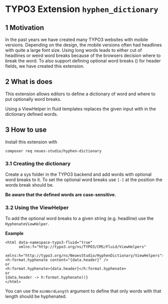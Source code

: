 # TYPO3 Extension `hyphen_dictionary`

## 1 Motivation

In the past years we have created many TYPO3 websites
with mobile versions. Depending on the design, the mobile
versions often had headlines with quite a large font size.
Using long words leads to either cut of headlines or weird
word breaks because of the browsers decision where to break
the word. To also support defining optional word breaks (&shy;)
for header fields, we have created this extension.

## 2 What is does

This extension allows editors to define a dictionary of word
and where to put optionally word breaks.

Using a ViewHelper in fluid templates replaces the given input
with in the dictionary defined words.

## 3 How to use

Install this extension with

`composer req neues-studio/hyphen-dictionary`

### 3.1 Creating the dictionary

Create a sys folder in the TYPO3 backend and add words with
optional word breaks to it. To set the optional word breaks
use `[-]` at the position the words break should be.

**Be aware that the defined words are case-sensitive.**

### 3.2 Using the ViewHelper

To add the optional word breaks to a given string (e.g. headline)
use the `HyphenateViewHelper`.

**Example**
```
<html data-namespace-typo3-fluid="true"
      xmlns:f="http://typo3.org/ns/TYPO3/CMS/Fluid/ViewHelpers"
      xmlns:h="http://typo3.org/ns/NeuesStudio/HyphenDictionary/ViewHelpers">
<h:format.hyphenate content="{data.header}" />
or
<h:format.hyphenate>{data.header}</h:format.hyphenate>
or
{data.header -> h:format.hyphenate()}
</html>
```

You can use the `minWordLength` argument to define that only words
with that length should be hyphenated.

